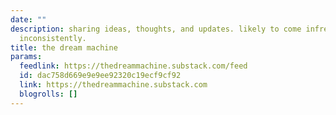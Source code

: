 ```yaml
---
date: ""
description: sharing ideas, thoughts, and updates. likely to come infrequently and
  inconsistently.
title: the dream machine
params:
  feedlink: https://thedreammachine.substack.com/feed
  id: dac758d669e9e9ee92320c19ecf9cf92
  link: https://thedreammachine.substack.com
  blogrolls: []
---
```

